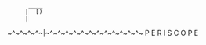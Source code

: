           ____
         |  [)
         |
~^~^~^~^~|~^~^~^~^~^~^~^~^~^~^~^~^~
  P   E   R   I   S   C   O   P   E
